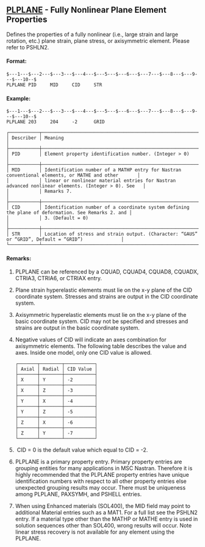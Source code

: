 ## [PLPLANE](https://help.hexagonmi.com/bundle/MSC_Nastran_2022.4/page/Nastran_Combined_Book/qrg/bulkp/TOC.PLPLANE.xhtml) - Fully Nonlinear Plane Element Properties

Defines the properties of a fully nonlinear (i.e., large strain and large rotation, etc.) plane strain, plane stress, or axisymmetric element. Please refer to PSHLN2.

#### Format:

```nastran
$---1---$---2---$---3---$---4---$---5---$---6---$---7---$---8---$---9---$---10--$
PLPLANE PID     MID     CID     STR                                             
```

#### Example:

```nastran
$---1---$---2---$---3---$---4---$---5---$---6---$---7---$---8---$---9---$---10--$
PLPLANE 203     204     -2      GRID                                            
```

```text
┌───────────┬────────────────────────────────────────────────────────────────────────────────────────────────────┐
│ Describer │ Meaning                                                                                            │
├───────────┼────────────────────────────────────────────────────────────────────────────────────────────────────┤
│ PID       │ Element property identification number. (Integer > 0)                                              │
├───────────┼────────────────────────────────────────────────────────────────────────────────────────────────────┤
│ MID       │ Identification number of a MATHP entry for Nastran conventional elements, or MATHE and other       │
│           │ linear or nonlinear material entries for Nastran advanced nonlinear elements. (Integer > 0). See   │
│           │ Remarks 7.                                                                                         │
├───────────┼────────────────────────────────────────────────────────────────────────────────────────────────────┤
│ CID       │ Identification number of a coordinate system defining the plane of deformation. See Remarks 2. and │
│           │ 3. (Default = 0)                                                                                   │
├───────────┼────────────────────────────────────────────────────────────────────────────────────────────────────┤
│ STR       │ Location of stress and strain output. (Character: “GAUS” or “GRID”, Default = “GRID”)              │
└───────────┴────────────────────────────────────────────────────────────────────────────────────────────────────┘
```

#### Remarks:

1. PLPLANE can be referenced by a CQUAD, CQUAD4, CQUAD8, CQUADX, CTRIA3, CTRIA6, or CTRIAX entry.
2. Plane strain hyperelastic elements must lie on the x-y plane of the CID coordinate system. Stresses and strains are output in the CID coordinate system.
3. Axisymmetric hyperelastic elements must lie on the x-y plane of the basic coordinate system. CID may not be specified and stresses and strains are output in the basic coordinate system.
4. Negative values of CID will indicate an axes combination for axisymmetric elements. The following table describes the value and axes. Inside one model, only one CID value is allowed.

    ```text
    ┌───────┬────────┬───────────┐
    │ Axial │ Radial │ CID Value │
    ├───────┼────────┼───────────┤
    │ X     │ Y      │ -2        │
    ├───────┼────────┼───────────┤
    │ X     │ Z      │ -3        │
    ├───────┼────────┼───────────┤
    │ Y     │ X      │ -4        │
    ├───────┼────────┼───────────┤
    │ Y     │ Z      │ -5        │
    ├───────┼────────┼───────────┤
    │ Z     │ X      │ -6        │
    ├───────┼────────┼───────────┤
    │ Z     │ Y      │ -7        │
    └───────┴────────┴───────────┘
    ```

5.  CID = 0 is the default value which equal to CID = -2.
6. PLPLANE is a primary property entry. Primary property entries are grouping entities for many applications in MSC Nastran. Therefore it is highly recommended that the PLPLANE property entries have unique identification numbers with respect to all other property entries else unexpected grouping results may occur. There must be uniqueness among PLPLANE, PAXSYMH, and PSHELL entries.
7. When using Enhanced materials (SOL400), the MID field may point to additional Material entries such as a MAT1. For a full list see the PSHLN2 entry. If a material type other than the MATHP or MATHE entry is used in solution sequences other than SOL400, wrong results will occur. Note linear stress recovery is not available for any element using the PLPLANE.
